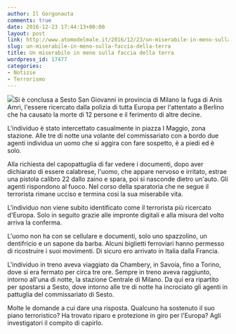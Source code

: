 ```yaml
---
author: Il Gorgonauta
comments: true
date: 2016-12-23 17:44:13+00:00
layout: post
link: http://www.atomodelmale.it/2016/12/23/un-miserabile-in-meno-sulla-faccia-della-terra/
slug: un-miserabile-in-meno-sulla-faccia-della-terra
title: Un miserabile in meno sulla faccia della terra
wordpress_id: 17477
categories:
- Notizie
- Terrorismo
---
```


![](http://www.atomodelmale.it/wp-content/uploads/2016/12/sesto-san-giovanni-sparatoria-300x169.jpg)Si è conclusa a Sesto San Giovanni in provincia di Milano la fuga di Anis Amri, l'essere ricercato dalla polizia di tutta Europa per l'attentato a Berlino che ha causato la morte di 12 persone e il ferimento di altre decine.

L'individuo è stato intercettato casualmente in piazza I Maggio, zona stazione. Alle tre di notte una volante del commissariato con a bordo due agenti individua un uomo che si aggira con fare sospetto, è a piedi ed è solo.


Alla richiesta del capopattuglia di far vedere i documenti, dopo aver dichiarato di essere calabrese, l'uomo, che appare nervoso e irritato, estrae una pistola calibro 22 dallo zaino e spara, poi si nasconde dietro un'auto. Gli agenti rispondono al fuoco. Nel corso della sparatoria che ne segue il terrorista rimane ucciso e termina cosi la sua miserabile vita.

L'individuo non viene subito identificato come il terrorista più ricercato d'Europa. Solo in seguito grazie alle impronte digitali e alla misura del volto arriva la conferma.

L'uomo non ha con se cellulare e documenti, solo uno spazzolino, un dentifricio e un sapone da barba. Alcuni biglietti ferroviari hanno permesso di ricostruire i suoi movimenti. Di sicuro ero arrivato in Italia dalla Francia.

L'individuo in treno aveva viaggiato da Chambery, in Savoia, fino a Torino, dove si era fermato per circa tre ore. Sempre in treno aveva raggiunto, intorno all'una di notte, la stazione Centrale di Milano. Da qui era ripartito per spostarsi a Sesto, dove intorno alle tre di notte ha incrociato gli agenti in pattuglia del commissariato di Sesto.

Molte le domande a cui dare una risposta. Qualcuno ha sostenuto il suo piano terroristico? Ha trovato riparo e protezione in giro per l'Europa? Agli investigatori il compito di capirlo.
